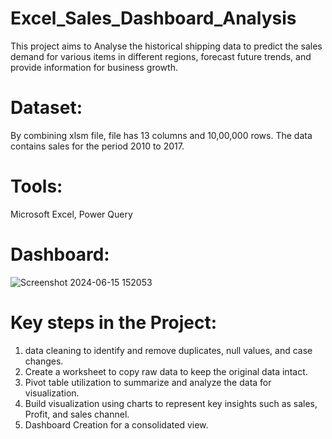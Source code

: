 # Excel_Sales_Dashboard_Analysis
This project aims to Analyse the historical shipping data to predict the sales demand for various items in different regions, forecast future trends, and provide information for business growth.

# Dataset:
By combining xlsm file, file has 13 columns and 10,00,000 rows.
The data contains sales for the period 2010 to 2017.

# Tools:

Microsoft Excel,
Power Query

# Dashboard:

![Screenshot 2024-06-15 152053](https://github.com/akankshach14/Excel_Sales_Dashboard_Analysis/assets/157012487/2f7d0855-747a-4afa-a1b9-d66e28477206)


# Key steps in the Project:

1. data cleaning to identify and remove duplicates, null values, and case changes.
2. Create a worksheet to copy raw data to keep the original data intact.
3. Pivot table utilization to summarize and analyze the data for visualization.
4. Build visualization using charts to represent key insights such as sales, Profit, and sales channel.
5. Dashboard Creation for a consolidated view.
